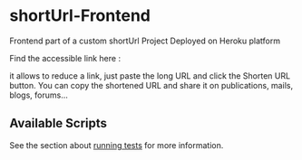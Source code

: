 # shortUrl-Frontend

Frontend part of a custom shortUrl Project
Deployed on Heroku platform 

Find the accessible link here : 

it allows to reduce a link, just paste the long URL and click the Shorten URL button. 
You can copy the shortened URL and share it on publications, mails, blogs, forums...


## Available Scripts

See the section about [running tests](https://facebook.github.io/create-react-app/docs/running-tests) for more information.


